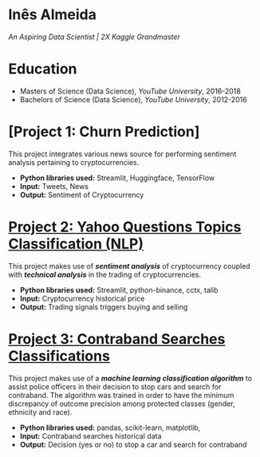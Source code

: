 # Inês Almeida
*An Aspiring Data Scientist | 2X Kaggle Grandmaster*

# Education
* Masters of Science (Data Science), *YouTube University*, 2016-2018
* Bachelors of Science (Data Science), *YouTube University*, 2012-2016

# [Project 1: Churn Prediction]

This project integrates various news source for performing sentiment analysis pertaining to cryptocurrencies.
* **Python libraries used:** Streamlit, Huggingface, TensorFlow
* **Input:** Tweets, News
* **Output:** Sentiment of Cryptocurrency

# [Project 2: Yahoo Questions Topics Classification (NLP)](http://youtube.com/dataprofessor)

This project makes use of ***sentiment analysis*** of cryptocurrency coupled with ***technical analysis*** in the trading of cryptocurrencies.
* **Python libraries used:** Streamlit, python-binance, cctx, talib
* **Input:** Cryptocurrency historical price
* **Output:** Trading signals triggers buying and selling

# [Project 3: Contraband Searches Classifications](http://youtube.com/dataprofessor)

This project makes use of a ***machine learning classification algorithm*** to assist police officers in their decision to stop cars and search for contraband. The algorithm was trained in order to have the minimum discrepancy of outcome precision among protected classes (gender, ethnicity and race).

* **Python libraries used:** pandas, scikit-learn, matplotlib, 
* **Input:** Contraband searches historical data
* **Output:** Decision (yes or no) to stop a car and search for contraband
